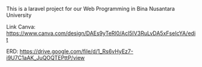 This is a laravel project for our Web Programming in Bina Nusantara University

Link Canva:
	https://www.canva.com/design/DAEs9yTeRl0/Acl5IV3RuLvDA5xFseIcYA/edit

ERD:
	https://drive.google.com/file/d/1_Rs6vHyEz7-i9U7C1aAK_JuQOQTEPttP/view